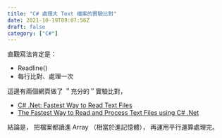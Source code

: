 ```yaml
---
title: "C# 處理大 Text 檔案的實驗比對"
date: 2021-10-19T09:07:56Z
draft: false
category: ["C#"]
---
```


直觀寫法肯定是：

- Readline()
- 每行比對、處理一次

這邊有兩個網頁做了 ＂充分的＂實驗比對，

- [C# .Net: Fastest Way to Read Text Files](https://cc.davelozinski.com/c-sharp/fastest-way-to-read-text-files)
- [The Fastest Way to Read and Process Text Files using C# .Net](https://cc.davelozinski.com/c-sharp/the-fastest-way-to-read-and-process-text-files)

結論是，
把檔案都讀進 Array （相當於進記憶體），
再運用平行運算處理完。
